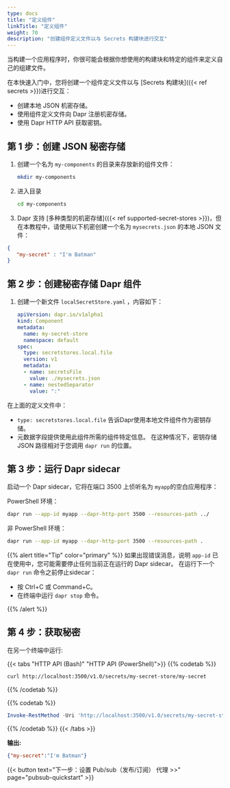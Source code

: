 ```yaml
---
type: docs
title: "定义组件"
linkTitle: "定义组件"
weight: 70
description: "创建组件定义文件以与 Secrets 构建块进行交互"
---
```


当构建一个应用程序时，你很可能会根据你想使用的构建块和特定的组件来定义自己的组建文件。

在本快速入门中，您将创建一个组件定义文件以与 [Secrets 构建块]({{< ref secrets >}})进行交互：

- 创建本地 JSON 机密存储。
- 使用组件定义文件向 Dapr 注册机密存储。
- 使用 Dapr HTTP API 获取密钥。

## 第 1 步：创建 JSON 秘密存储

1. 创建一个名为 `my-components` 的目录来存放新的组件文件：

   ```bash
   mkdir my-components
   ```

1. 进入目录

   ```bash
   cd my-components
   ```

1. Dapr 支持 [多种类型的机密存储]({{< ref supported-secret-stores >}})，但在本教程中，请使用以下机密创建一个名为 `mysecrets.json` 的本地 JSON 文件：

```json
{
   "my-secret" : "I'm Batman"
}
```

## 第 2 步：创建秘密存储 Dapr 组件

1. 创建一个新文件 `localSecretStore.yaml` ，内容如下：

   ```yaml
   apiVersion: dapr.io/v1alpha1
   kind: Component
   metadata:
     name: my-secret-store
     namespace: default
   spec:
     type: secretstores.local.file
     version: v1
     metadata:
     - name: secretsFile
       value: ./mysecrets.json
     - name: nestedSeparator
       value: ":"
   ```

在上面的定义文件中：
- `type: secretstores.local.file` 告诉Dapr使用本地文件组件作为密钥存储。
- 元数据字段提供使用此组件所需的组件特定信息。 在这种情况下，密钥存储 JSON 路径相对于您调用 `dapr run` 的位置。

## 第 3 步：运行 Dapr sidecar

启动一个 Dapr sidecar，它将在端口 3500 上侦听名为 `myapp`的空白应用程序：


PowerShell 环境：
```bash
dapr run --app-id myapp --dapr-http-port 3500 --resources-path ../
```
非 PowerShell 环境：
```bash
dapr run --app-id myapp --dapr-http-port 3500 --resources-path .
```

{{% alert title="Tip" color="primary" %}}
如果出现错误消息，说明 `app-id` 已在使用中，您可能需要停止任何当前正在运行的 Dapr sidecar。 在运行下一个 `dapr run` 命令之前停止sidecar：

- 按 Ctrl+C 或 Command+C。
- 在终端中运行 `dapr stop` 命令。

{{% /alert %}}

## 第 4 步：获取秘密

在另一个终端中运行:

{{< tabs "HTTP API (Bash)" "HTTP API (PowerShell)">}}
{{% codetab %}}

```bash
curl http://localhost:3500/v1.0/secrets/my-secret-store/my-secret
```

{{% /codetab %}}

{{% codetab %}}

```powershell
Invoke-RestMethod -Uri 'http://localhost:3500/v1.0/secrets/my-secret-store/my-secret'
```

{{% /codetab %}}
{{< /tabs >}}

**输出:**

```json
{"my-secret":"I'm Batman"}
```

{{< button text="下一步：设置 Pub/sub（发布/订阅） 代理 >>" page="pubsub-quickstart" >}}
